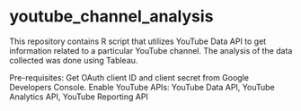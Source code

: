 # youtube_channel_analysis
This repository contains R script that utilizes YouTube Data API to get information related to a particular YouTube channel.
The analysis of the data collected was done using Tableau.

Pre-requisites:
Get OAuth client ID and client secret from Google Developers Console.
Enable YouTube APIs: YouTube Data API, YouTube Analytics API, YouTube Reporting API 
